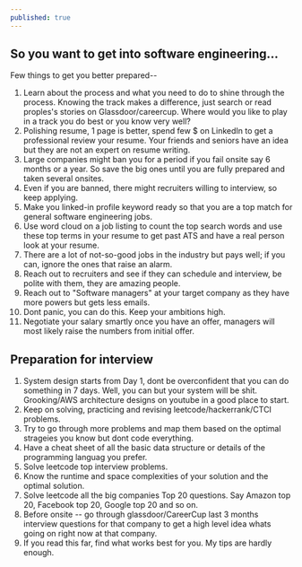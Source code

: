 ```yaml
---
published: true
---
```

## So you want to get into software engineering...
Few things to get you better prepared--

1. Learn about the process and what you need to do to shine through the process. Knowing the track makes a difference, just search or read proples's stories on Glassdoor/careercup. Where would you like to play in a track you do best or you know very well?
2. Polishing resume, 1 page is better, spend few $ on LinkedIn to get a professional review your resume. Your friends and seniors have an idea but they are not an expert on resume writing.
3. Large companies might ban you for a period if you fail onsite say 6 months or a year. So save the big ones until you are fully prepared and taken several onsites.
4. Even if you are banned, there might recruiters willing to interview, so keep applying.
5. Make you linked-in profile keyword ready so that you are a top match for general software engineering jobs.
6. Use word cloud on a job listing to count the top search words and use these top terms in your resume to get past ATS and have a real person look at your resume.
7. There are a lot of not-so-good jobs in the industry but pays well; if you can, ignore the ones that raise an alarm.
8. Reach out to recruiters and see if they can schedule and interview, be polite with them, they are amazing people.
9. Reach out to "Software managers" at your target company as they have more powers but gets less emails.
10. Dont panic, you can do this. Keep your ambitions high.
11. Negotiate your salary smartly once you have an offer, managers will most likely raise the numbers from initial offer.

## Preparation for interview
1. System design starts from Day 1, dont be overconfident that you can do something in 7 days. Well, you can but your system will be shit. Grooking/AWS architecture designs on youtube in a good place to start.
2. Keep on solving, practicing and revising leetcode/hackerrank/CTCI problems.
3. Try to go through more problems and map them based on the optimal strageies you know but dont code everything.
4. Have a cheat sheet of all the basic data structure or details of the programming languag you prefer.
5. Solve leetcode top interview problems.
6. Know the runtime and space complexities of your solution and the optimal solution.
7. Solve leetcode all the big companies Top 20 questions. Say Amazon top 20, Facebook top 20, Google top 20 and so on.
8. Before onsite -- go through glassdoor/CareerCup last 3 months interview questions for that company to get a high level idea whats going on right now at that company.
9. If you read this far, find what works best for you. My tips are hardly enough.
